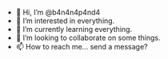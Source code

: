- 👋 Hi, I’m @b4n4n4p4nd4
- 👀 I’m interested in everything.
- 🌱 I’m currently learning everything.
- 💞️ I’m looking to collaborate on some things.
- 📫 How to reach me... send a message?

<!---
b4n4n4p4nd4/b4n4n4p4nd4 is a ✨ special ✨ repository because its `README.md` (this file) appears on your GitHub profile.
You can click the Preview link to take a look at your changes.
--->
